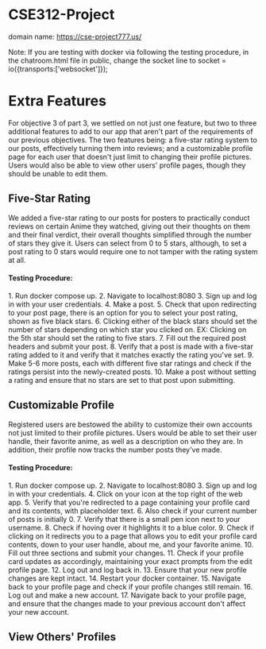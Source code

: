 # CSE312-Project

domain name: https://cse-project777.us/


Note: If you are testing with docker via following the testing procedure, in the chatroom.html file in public, change the socket line to socket = io({transports:['websocket']});

<h1>Extra Features</h1>

For objective 3 of part 3, we settled on not just one feature, but two to three additional features to add to our app that aren't part of the requirements of our previous objectives. The two features being: a five-star rating system to our posts, effectively turning them into reviews; and a customizable profile page for each user that doesn't just limit to changing their profile pictures. Users would also be able to view other users' profile pages, though they should be unable to edit them.

<h2>Five-Star Rating</h2>
We added a five-star rating to our posts for posters to practically conduct reviews on certain Anime they watched, giving out their thoughts on them and their final verdict, their overall thoughts simplified through the number of stars they give it. Users can select from 0 to 5 stars, although, to set a post rating to 0 stars would require one to not tamper with the rating system at all.


<h4>Testing Procedure:</h4>
1. Run docker compose up.
2. Navigate to localhost:8080
3. Sign up and log in with your user credentials.
4. Make a post.
5. Check that upon redirecting to your post page, there is an option for you to select your post rating, shown as five black stars.
6. Clicking either of the black stars should set the number of stars depending on which star you clicked on. EX: Clicking on the 5th star should set the rating to five stars.
7. Fill out the required post headers and submit your post.
8. Verify that a post is made with a five-star rating added to it and verify that it matches exactly the rating you've set.
9. Make 5-6 more posts, each with different five star ratings and check if the ratings persist into the newly-created posts.
10. Make a post without setting a rating and ensure that no stars are set to that post upon submitting.


<h2>Customizable Profile</h2>
Registered users are bestowed the ability to customize their own accounts not just limited to their profile pictures. Users would be able to set their user handle, their favorite anime, as well as a description on who they are. In addition, their profile now tracks the number posts they've made.

<h4>Testing Procedure:</h4>
1. Run docker compose up.
2. Navigate to localhost:8080
3. Sign up and log in with your credentials.
4. Click on your icon at the top right of the web app.
5. Verify that you're redirected to a page containing your profile card and its contents, with placeholder text.
6. Also check if your current number of posts is initially 0.
7. Verify that there is a small pen icon next to your username.
8. Check if hoving over it highlights it to a blue color.
9. Check if clicking on it redirects you to a page that allows you to edit your profile card contents, down to your user handle, about me, and your favorite anime.
10. Fill out three sections and submit your changes.
11. Check if your profile card updates as accordingly, maintaining your exact prompts from the edit profile page.
12. Log out and log back in.
13. Ensure that your new profile changes are kept intact.
14. Restart your docker container.
15. Navigate back to your profile page and check if your profile changes still remain.
16. Log out and make a new account.
17. Navigate back to your profile page, and ensure that the changes made to your previous account don't affect your new account.

<h2>View Others' Profiles</h2>
